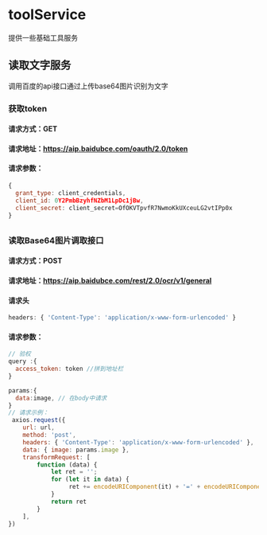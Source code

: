# toolService

提供一些基础工具服务

## 读取文字服务
调用百度的api接口通过上传base64图片识别为文字


### 获取token
#### 请求方式：GET
#### 请求地址：https://aip.baidubce.com/oauth/2.0/token
#### 请求参数：
```js 
{ 
  grant_type: client_credentials,
  client_id: 0Y2PmbBzyhfNZbM1LpDc1jBw,
  client_secret: client_secret=OfOKVTpvfR7NwmoKkUXceuLG2vtIPp0x
}
```



##
### 读取Base64图片调取接口
#### 请求方式：POST
#### 请求地址：https://aip.baidubce.com/rest/2.0/ocr/v1/general
#### 请求头
```js  
headers: { 'Content-Type': 'application/x-www-form-urlencoded' }
```
#### 请求参数：
```js 
// 验权
query :{
  access_token: token //拼到地址栏
}

params:{
  data:image, // 在body中请求
}
// 请求示例：
 axios.request({
    url: url, 
    method: 'post',
    headers: { 'Content-Type': 'application/x-www-form-urlencoded' },
    data: { image: params.image },
    transformRequest: [
        function (data) { 
            let ret = ''; 
            for (let it in data) {
                 ret += encodeURIComponent(it) + '=' + encodeURIComponent(data[it]) + '&' 
            } 
            return ret
        }
    ],
})

```

